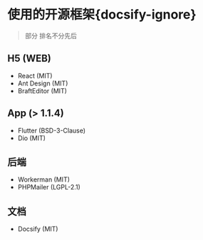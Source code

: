 # 使用的开源框架{docsify-ignore}

> 部分 排名不分先后

## H5 (WEB)

- React (MIT)
- Ant Design (MIT)
- BraftEditor (MIT)

## App (> 1.1.4)

- Flutter (BSD-3-Clause)
- Dio (MIT)

## 后端

- Workerman (MIT)
- PHPMailer (LGPL-2.1)

## 文档

- Docsify (MIT)
